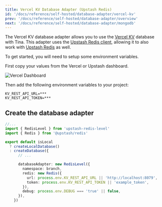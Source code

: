 ```yaml
---
title: Vercel KV Database Adapter (Upstash Redis)
id: '/docs/reference/self-hosted/database-adapter/vercel-kv'
prev: '/docs/reference/self-hosted/database-adapter/overview'
next: '/docs/reference/self-hosted/database-adapter/mongodb'
---
```


The Vercel KV database adapter allows you to use the [Vercel KV](https://vercel.com/docs/storage/vercel-kv) database with Tina. This adapter uses the [Upstash Redis client](https://www.npmjs.com/package/@upstash/redis), allowing it to also work with [Upstash Redis](https://docs.upstash.com/redis) as well.

To get started, you will need to setup some environment variables.

First copy your values from the Vercel or Upstash dashboard.

![Vercel Dashboard](https://res.cloudinary.com/forestry-demo/image/upload/v1690998148/tina-io/docs/self-hosted/Screenshot_2023-08-02_at_1.29.58_PM.png)

Then add the following environment variables to your project:

```env
KV_REST_API_URL=***
KV_REST_API_TOKEN=***
```

## Create the database adapter

```ts
//...
import { RedisLevel } from 'upstash-redis-level'
import { Redis } from '@upstash/redis'

export default isLocal
  ? createLocalDatabase()
  : createDatabase({
      // ...

      databaseAdapter: new RedisLevel({
        namespace: branch,
        redis: new Redis({
          url: process.env.KV_REST_API_URL || 'http://localhost:8079',
          token: process.env.KV_REST_API_TOKEN || 'example_token',
        }),
        debug: process.env.DEBUG === 'true' || false,
      }),
    })
```
